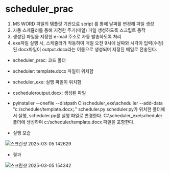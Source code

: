 # scheduler_prac

1. MS WORD 파일의 템플릿 기반으로 script 를 통해 날짜를 변경해 파일 생성
2. 자동 스케쥴러를 통해 지정한 주기(매일) 파일 생성하도록 스크립트 동작
3. 생성된 파일을 지정한 e-mail 주소로 자동 발송하도록 처리
4. exe파일 실행 시, 스케줄러가 작동하여 매일 오전 9시에 날짜와 시각이 입력(수정)된 docx파일이 output.docx라는 이름으로 생성되며 지정된 메일로 전송된다.

- scheduler_prac: 코드 폴더
- scheduler: template.docx 파일이 위치함
- scheduler_exe: 실행 파일이 위치함
- cscheduleroutput.docx: 생성된 파일

- pyinstaller --onefile --distpath C:\scheduler_exe\schedu
ler --add-data "c:/scheduler/template.docx;." scheduler.py
scheduler.py가 위치한 폴더에서 실행, scheduler.py를 실행 파일로 변경한다. C:\scheduler_exe\scheduler 폴더에 생성하며 c:/scheduler/template.docx 파일을 포함한다.

- 실행 모습
  
![스크린샷 2025-03-05 142629](https://github.com/user-attachments/assets/77a98e5a-02e9-4794-8d12-673fa90a420d)
- 결과
  
![스크린샷 2025-03-05 154342](https://github.com/user-attachments/assets/1df1f91e-c0ad-444e-a454-58bddd1ecfed)
